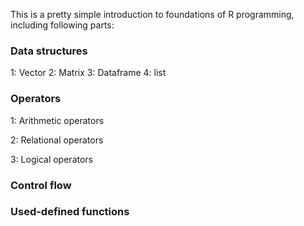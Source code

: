 This is a pretty simple introduction to foundations of R programming, including following parts:

### Data structures
1: Vector
2: Matrix
3: Dataframe
4: list

### Operators 
1: Arithmetic operators

2: Relational operators

3: Logical operators

### Control flow

### Used-defined functions
